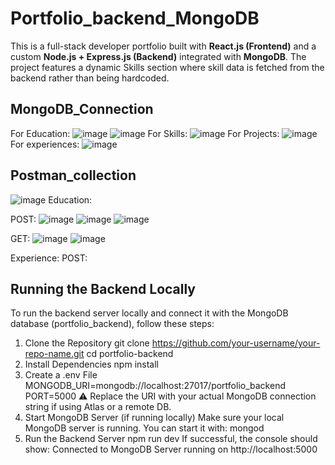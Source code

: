 # Portfolio_backend_MongoDB
This is a full-stack developer portfolio built with **React.js (Frontend)** and a custom **Node.js + Express.js (Backend)** integrated with **MongoDB**. The project features a dynamic Skills section where skill data is fetched from the backend rather than being hardcoded.
## MongoDB_Connection
For Education:
![image](https://github.com/user-attachments/assets/3bb5c740-8740-49eb-9743-c15db7605b88)
![image](https://github.com/user-attachments/assets/0ea85877-9272-4c29-963f-3d361025d249)
For Skills:
![image](https://github.com/user-attachments/assets/26b2c6dc-c2e3-4a69-a13c-a7406310f27e)
For Projects:
![image](https://github.com/user-attachments/assets/1e7ec1f4-9fe7-4030-9a8a-3448f73a946e)
For experiences:
![image](https://github.com/user-attachments/assets/b1cce428-b844-49de-af8f-d267ed7411bd)

## Postman_collection
![image](https://github.com/user-attachments/assets/73e54eef-91a3-457e-93a2-45c5504ae522)
Education:

POST:
![image](https://github.com/user-attachments/assets/81ed0f6e-e065-4fdb-8dfa-f13c7634a2c4)
![image](https://github.com/user-attachments/assets/dbf22fe3-c54f-4ae9-90d7-e9bc1db67c70)
![image](https://github.com/user-attachments/assets/d309b693-9524-46a0-82c1-02707ace5bb6)

GET:
![image](https://github.com/user-attachments/assets/9b2c1290-6d6c-4431-99da-a81ad9a65730)
![image](https://github.com/user-attachments/assets/c49c5cca-cddb-4e67-8339-c617755e7568)

Experience:
POST:


## Running the Backend Locally
To run the backend server locally and connect it with the MongoDB database (portfolio_backend), follow these steps:

1. Clone the Repository
git clone https://github.com/your-username/your-repo-name.git
cd portfolio-backend
2. Install Dependencies
npm install
3. Create a .env File
MONGODB_URI=mongodb://localhost:27017/portfolio_backend
PORT=5000
⚠️ Replace the URI with your actual MongoDB connection string if using Atlas or a remote DB.
4. Start MongoDB Server (if running locally)
Make sure your local MongoDB server is running. You can start it with:
mongod
5. Run the Backend Server
npm run dev
If successful, the console should show:
Connected to MongoDB
Server running on http://localhost:5000
